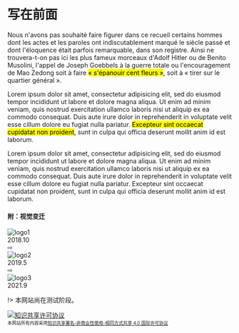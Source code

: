 # 写在前面

Nous n'avons pas souhaité faire figurer dans ce recueil certains hommes dont les actes et les paroles ont indiscutablement marqué le siècle passé et dont l'éloquence était parfois remarquable, dans son registre. Ainsi ne trouvera-t-on pas ici les plus fameux morceaux d'Adolf Hitler ou de Benito Musolini, l'appel de Joseph Goebbels à la guerre totale ou l'encouragement de Mao Zedong soit à faire <mark>« s'épanouir cent fleurs »</mark>, soit à « tirer sur le quartier général ».

Lorem ipsum dolor sit amet, consectetur adipisicing elit, sed do eiusmod tempor incididunt ut labore et dolore magna aliqua. Ut enim ad minim veniam, quis nostrud exercitation ullamco laboris nisi ut aliquip ex ea commodo consequat. Duis aute irure dolor in reprehenderit in voluptate velit esse cillum dolore eu fugiat nulla pariatur. <mark>Excepteur sint occaecat cupidatat non proident</mark>, sunt in culpa qui officia deserunt mollit anim id est laborum.

Lorem ipsum dolor sit amet, consectetur adipisicing elit, sed do eiusmod tempor incididunt ut labore et dolore magna aliqua. Ut enim ad minim veniam, quis nostrud exercitation ullamco laboris nisi ut aliquip ex ea commodo consequat. Duis aute irure dolor in reprehenderit in voluptate velit esse cillum dolore eu fugiat nulla pariatur. Excepteur sint occaecat cupidatat non proident, sunt in culpa qui officia deserunt mollit anim id est laborum.

#### 附：视觉变迁
<div id="logo-history">
    <div class="logo" id="object-1"><img src="https://z3.ax1x.com/2021/09/16/4uiKJO.jpg" alt="logo1"></div>
    <div id="explanation-1">2018.10</div>
    <div id="arrow-1">⇨</div>
    <div class="logo" id="object-2"><img src="https://z3.ax1x.com/2021/09/16/4uiYwt.png" alt="logo2"></div>
    <div id="explanation-2">2019.5</div>
    <div id="arrow-2">⇨</div>
    <div class="logo" id="object-3"><img src="https://z3.ax1x.com/2021/09/16/4uitTP.png" alt="logo3"></div>
    <div id="explanation-3">2021.9</div>
</div>

!> 本网站尚在测试阶段。

<div id="license-container">
<a rel="license" href="http://creativecommons.org/licenses/by-nc-sa/4.0/" target="_blank">
<!-- <img alt="知识共享许可协议" style="border-width:0" src="https://i.creativecommons.org/l/by-nc-sa/4.0/80x15.png" /> -->
<img alt="知识共享许可协议" style="border-width:0" src="https://i.creativecommons.org/l/by-nc-sa/4.0/88x31.png" /></a><br><span style="font-size:10px;">本网站所有内容采用<a rel="license" href="http://creativecommons.org/licenses/by-nc-sa/4.0/">知识共享署名-非商业性使用-相同方式共享 4.0 国际许可协议</a></span>
</div>